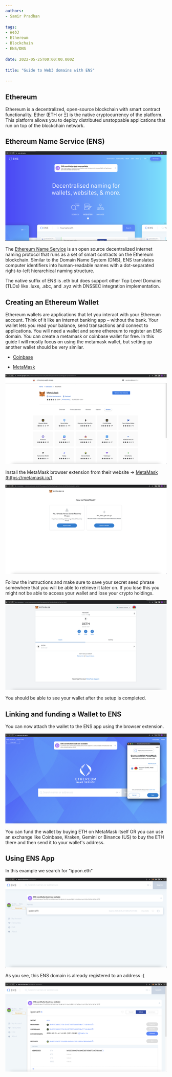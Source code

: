 ```yaml
---
authors:
- Samir Pradhan

tags:
- Web3
- Ethereum
- Blockchain
- ENS/DNS

date: 2022-05-25T00:00:00.000Z

title: "Guide to Web3 domains with ENS"

---
```


## Ethereum

Ethereum is a decentralized, open-source blockchain with smart contract functionality. Ether (ETH or Ξ) is the native cryptocurrency of the platform. This platform allows you to deploy distributed unstoppable applications that run on top of the blockchain network.

## Ethereum Name Service (ENS)

![Ethereum Name Service Website](https://raw.githubusercontent.com/ippontech/blog-usa/master/images/2022/06/ens.domains.png)

The [Ethereum Name Service](https://ens.domains/) is an open source decentralized internet naming protocol that runs as a set of smart contracts on the Ethereum blockchain. Similar to the Domain Name System (DNS), ENS translates computer identifiers into human-readable names with a dot-separated right-to-left hierarchical naming structure.

The native suffix of ENS is .eth but does support other Top Level Domains (TLDs) like .luxe, .abc, and .xyz with DNSSEC integration implementation.

## Creating an Ethereum Wallet

Ethereum wallets are applications that let you interact with your Ethereum account. Think of it like an internet banking app – without the bank. Your wallet lets you read your balance, send transactions and connect to applications. You will need a wallet and some ethereum to register an ENS domain. You can create a metamask or coinbase wallet for free. In this guide I will mostly focus on using the metamask wallet, but setting up another wallet should be very similar.

- [Coinbase](https://www.coinbase.com/wallet)

- [MetaMask](https://metamask.io/)

![Installing MetaMask Extension](https://raw.githubusercontent.com/ippontech/blog-usa/master/images/2022/06/metamask.wallet.extension.png)

Install the MetaMask browser extension from their website -> [MetaMask (https://metamask.io/)](https://metamask.io/)

![MetaMask Wallet Setup](https://raw.githubusercontent.com/ippontech/blog-usa/master/images/2022/06/metamask.wallet.setup.png)

Follow the instructions and make sure to save your secret seed phrase somewhere that you will be able to retrieve it later on. If you lose this you might not be able to access your wallet and lose your crypto holdings.

![MetaMask Wallet Registered](https://raw.githubusercontent.com/ippontech/blog-usa/master/images/2022/06/metamask.wallet.png)

You should be able to see your wallet after the setup is completed.

## Linking and funding a Wallet to ENS

You can now attach the wallet to the ENS app using the browser extension.

![Connecting the MetaMask Wallet](https://raw.githubusercontent.com/ippontech/blog-usa/master/images/2022/06/metamask.ens.png)

You can fund the wallet by buying ETH on MetaMask itself OR you can use an exchange like Coinbase, Kraken, Gemini or Binance (US) to buy the ETH there and then send it to your wallet's address.

## Using ENS App

In this example we search for "ippon.eth" 

![ENS ippon.eth](https://raw.githubusercontent.com/ippontech/blog-usa/master/images/2022/06/ippon.eth.png)

As you see, this ENS domain is already registered to an address :(

![ippon.eth owner](../images/2022/06/ippon.eth.details.png)
